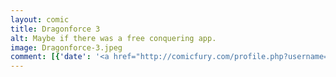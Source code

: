```yaml
---
layout: comic
title: Dragonforce 3
alt: Maybe if there was a free conquering app.
image: Dragonforce-3.jpeg
comment: [{'date': '<a href="http://comicfury.com/profile.php?username=tecco_dsilva" title="tecco_dsilva">tecco_dsilva</a>', 'username': 'tecco_dsilva', 'comment': 'And with this, I transcend into a whole new level of &#039;scribbly&#039; &#039;style&#039; of incredibly well-executed &#039;art&#039;.'}]
---
```

